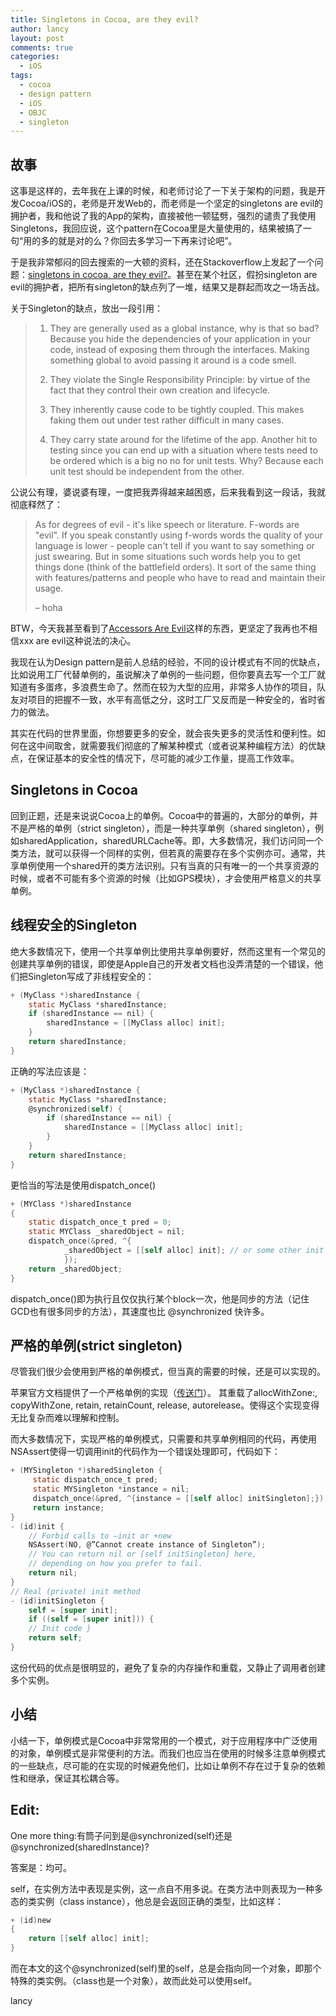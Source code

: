 ```yaml
---
title: Singletons in Cocoa, are they evil?
author: lancy
layout: post
comments: true
categories:
  - iOS
tags:
  - cocoa
  - design pattern
  - iOS
  - OBJC
  - singleton
---
```

## 故事
这事是这样的，去年我在上课的时候，和老师讨论了一下关于架构的问题，我是开发Cocoa/iOS的，老师是开发Web的，而老师是一个坚定的singletons are evil的拥护者，我和他说了我的App的架构，直接被他一顿猛劈，强烈的谴责了我使用Singletons，我回应说，这个pattern在Cocoa里是大量使用的，结果被搞了一句“用的多的就是对的么？你回去多学习一下再来讨论吧”。

于是我非常郁闷的回去搜索的一大顿的资料，还在Stackoverflow上发起了一个问题：[singletons in cocoa, are they evil?](http://stackoverflow.com/questions/13306268/singletons-in-cocoa-are-they-evil)。甚至在某个社区，假扮singleton are evil的拥护者，把所有singleton的缺点列了一堆，结果又是群起而攻之一场舌战。

关于Singleton的缺点，放出一段引用：
> 1. They are generally used as a global instance, why is that so bad? Because you hide the dependencies of your application in your code, instead of exposing them through the interfaces. Making something global to avoid passing it around is a code smell.
> 
> 2. They violate the Single Responsibility Principle: by virtue of the fact that they control their own creation and lifecycle.
> 
> 3. They inherently cause code to be tightly coupled. This makes faking them out under test rather difficult in many cases.
> 
> 4. They carry state around for the lifetime of the app. Another hit to testing since you can end up with a situation where tests need to be ordered which is a big no no for unit tests. Why? Because each unit test should be independent from the other.


公说公有理，婆说婆有理，一度把我弄得越来越困惑，后来我看到这一段话，我就彻底释然了：
> As for degrees of evil - it's like speech or literature. F-words are "evil". If you speak constantly using f-words words the quality of your language is lower - people can't tell if you want to say something or just swearing. But in some situations such words help you to get things done (think of the battlefield orders). It sort of the same thing with features/patterns and people who have to read and maintain their usage. 
> 
> – hoha 

BTW，今天我甚至看到了[Accessors Are Evil](http://c2.com/cgi/wiki?AccessorsAreEvil)这样的东西，更坚定了我再也不相信xxx are evil这种说法的决心。

我现在认为Design pattern是前人总结的经验，不同的设计模式有不同的优缺点，比如说用工厂代替单例的，虽说解决了单例的一些问题，但你要真去写一个工厂就知道有多蛋疼，多浪费生命了。然而在较为大型的应用，非常多人协作的项目，队友对项目的把握不一致，水平有高低之分，这时工厂又反而是一种安全的，省时省力的做法。

其实在代码的世界里面，你想要更多的安全，就会丧失更多的灵活性和便利性。如何在这中间取舍，就需要我们彻底的了解某种模式（或者说某种编程方法）的优缺点，在保证基本的安全性的情况下，尽可能的减少工作量，提高工作效率。

## Singletons in Cocoa
回到正题，还是来说说Cocoa上的单例。Cocoa中的普遍的，大部分的单例，并不是严格的单例（strict singleton），而是一种共享单例（shared singleton），例如sharedApplication，sharedURLCache等。即，大多数情况，我们访问同一个类方法，就可以获得一个同样的实例，但若真的需要存在多个实例亦可。通常，共享单例使用一个shared开的类方法识别。只有当真的只有唯一的一个共享资源的时候，或者不可能有多个资源的时候（比如GPS模块），才会使用严格意义的共享单例。

## 线程安全的Singleton
绝大多数情况下，使用一个共享单例比使用共享单例要好，然而这里有一个常见的创建共享单例的错误，即使是Apple自己的开发者文档也没弄清楚的一个错误，他们把Singleton写成了非线程安全的：

```objective-c
+ (MyClass *)sharedInstance {
    static MyClass *sharedInstance;
    if (sharedInstance == nil) {
        sharedInstance = [[MyClass alloc] init];
    }
    return sharedInstance;
}
```

正确的写法应该是：

```objective-c
+ (MyClass *)sharedInstance {
    static MyClass *sharedInstance;
    @synchronized(self) {
        if (sharedInstance == nil) {
            sharedInstance = [[MyClass alloc] init];
        }
    }
    return sharedInstance;
}
```    
更恰当的写法是使用dispatch_once()

```objective-c
+ (MYClass *)sharedInstance
{
    static dispatch_once_t pred = 0;
    static MYClass _sharedObject = nil;
    dispatch_once(&pred, ^{
            _sharedObject = [[self alloc] init]; // or some other init method
            });
    return _sharedObject;
}
```

dispatch_once()即为执行且仅仅执行某个block一次，他是同步的方法（记住GCD也有很多同步的方法），其速度也比 @synchronized 快许多。

## 严格的单例(strict singleton)
尽管我们很少会使用到严格的单例模式，但当真的需要的时候，还是可以实现的。

苹果官方文档提供了一个严格单例的实现（[传送门](http://developer.apple.com/library/mac/#documentation/Cocoa/Conceptual/CocoaFundamentals/CocoaObjects/CocoaObjects.html#//apple_ref/doc/uid/TP40002974-CH4-SW32)）。
其重载了allocWithZone:, copyWithZone, retain, retainCount, release, autorelease。使得这个实现变得无比复杂而难以理解和控制。

而大多数情况下，实现严格的单例模式，只需要和共享单例相同的代码，再使用NSAssert使得一切调用init的代码作为一个错误处理即可，代码如下：

```objective-c
+ (MYSingleton *)sharedSingleton {
     static dispatch_once_t pred;
     static MYSingleton *instance = nil;
     dispatch_once(&pred, ^{instance = [[self alloc] initSingleton];});
     return instance;
}
- (id)init {
    // Forbid calls to –init or +new
    NSAssert(NO, @”Cannot create instance of Singleton”);
    // You can return nil or [self initSingleton] here, 
    // depending on how you prefer to fail.
    return nil;
}
// Real (private) init method
- (id)initSingleton {
    self = [super init];
    if ((self = [super init])) {
    // Init code }
    return self; 
}
```

这份代码的优点是很明显的，避免了复杂的内存操作和重载，又静止了调用者创建多个实例。

## 小结
小结一下，单例模式是Cocoa中非常常用的一个模式，对于应用程序中广泛使用的对象，单例模式是非常便利的方法。而我们也应当在使用的时候多注意单例模式的一些缺点，尽可能的在实现的时候避免他们，比如让单例不存在过于复杂的依赖性和继承，保证其松耦合等。

## Edit:
One more thing:有筒子问到是@synchronized(self)还是@synchronized(sharedInstance)?

答案是：均可。

self，在实例方法中表现是实例，这一点自不用多说。在类方法中则表现为一种多态的类实例（class instance），他总是会返回正确的类型，比如这样：

```objective-c
+ (id)new
{
    return [[self alloc] init];
}
```

而在本文的这个@synchronized(self)里的self，总是会指向同一个对象，即那个特殊的类实例。（class也是一个对象），故而此处可以使用self。

lancy
